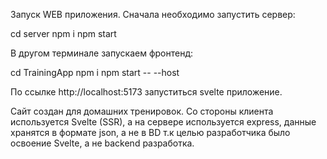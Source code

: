Запуск WEB приложения.
Сначала необходимо запустить сервер:

cd server
npm i
npm start

В другом терминале запускаем фронтенд:

cd TrainingApp
npm i
npm start -- --host

По ссылке http://localhost:5173 запуститься svelte приложение.

Сайт создан для домашних тренировок. Со стороны клиента используется Svelte (SSR), а на сервере используется express, данные хранятся в формате json, а не в BD т.к целью разработчика было освоение Svelte, а не backend разработка.
